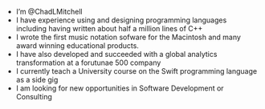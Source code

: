 - I’m @ChadLMitchell
- I have experience using and designing programming languages including having written about half a million lines of C++
- I wrote the first music notation sofware for the Macintosh and many award winning educational products.
- I have also developed and succeeded with a global analytics transformation at a forutunae 500 company
- I currently teach a University course on the Swift programming language as a side gig
- I am looking for new opportunities in Software Development or Consulting

<!---
ChadLMitchell/ChadLMitchell is a ✨ special ✨ repository because its `README.md` (this file) appears on your GitHub profile.
You can click the Preview link to take a look at your changes.
--->

